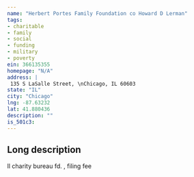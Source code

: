 ```yaml
---
name: "Herbert Portes Family Foundation co Howard D Lerman"
tags:
- charitable
- family
- social
- funding
- military
- poverty
ein: 366135355
homepage: "N/A"
address: |
 135 S LaSalle Street, \nChicago, IL 60603
state: "IL"
city: "Chicago"
lng: -87.63232
lat: 41.880436
description: ""
is_501c3: 
---
```


## Long description

Il charity bureau fd. , filing fee
